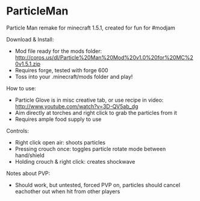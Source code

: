ParticleMan
===========

Particle Man remake for minecraft 1.5.1, created for fun for #modjam

Download & Install:

- Mod file ready for the mods folder: http://coros.us/dl/Particle%20Man%20Mod%20v1.0%20for%20MC%20v1.5.1.zip
- Requires forge, tested with forge 600
- Toss into your .minecraft/mods folder and play!

How to use:

- Particle Glove is in misc creative tab, or use recipe in video: http://www.youtube.com/watch?v=3D-QV5ab_dg
- Aim directly at torches and right click to grab the particles from it
- Requires ample food supply to use

Controls:

- Right click open air: shoots particles
- Pressing crouch once: toggles particle rotate mode between hand/shield
- Holding crouch & right click: creates shockwave

Notes about PVP:

- Should work, but untested, forced PVP on, particles should cancel eachother out when hit from other players

